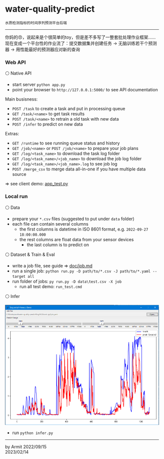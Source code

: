 # water-quality-predict

    水质检测指标的时间序列预测平台后端

----

你妈的😠，说起来是个很简单的toy，但是差不多写了一整套批处理作业框架……  
现在变成一个平台性的作业流了：提交数据集并创建任务 -> 无脑训练若干个预测器 -> 用性能最好的预测器应对新的查询  


### Web API

⚪ Native API

- start server `python app.py`
- point your browser to `http://127.0.0.1:5000/` to see API documentation

Main busisness:

- `POST /task` to create a task and put in processing queue
- `GET /task/<name>` to get task results 
- `POST /task/<name>` to retrain a old task with new data
- `POST /infer` to predict on new data

Extras:

- `GET /runtime` to see running queue status and history
- `GET /job/<name>` or `POST /job/<name>` to prepare your job plans
- `GET /log/<task_name>` to download the task log folder
- `GET /log/<task_name>/<job_name>` to download the job log folder
- `GET /log/<task_name>/<job_name>.log` to see job log
- `POST /merge_csv` to merge data all-in-one if you have multiple data source

=> see client demo: [app_test.py](app_test.py)


### Local run

⚪ Data

- prepare your `*.csv` files (suggested to put under `data` folder)
- each file can contain several columns
  - the first columns is datetime in ISO 8601 format, e.g. `2022-09-27 18:00:00.000`
  - the rest columns are float data from your sensor devices
    - the last column is to predict on

⚪ Dataset & Train & Eval

- write a job file, see guide => [doc/job.md](doc/job.md)
- run a single job: `python run.py -D path/to/*.csv -J path/to/*.yaml --target all`
- run folder of jobs: `py run.py -D data\test.csv -X job`
  - run all test demo: `run_test.cmd`

⚪ Infer

![demo](img/demo.png)

- run `python infer.py`


----
by Armit
2022/09/15  
2023/02/14  
